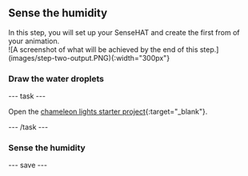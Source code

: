 ## Sense the humidity

<div style="display: flex; flex-wrap: wrap">
<div style="flex-basis: 200px; flex-grow: 1; margin-right: 15px;">
In this step, you will set up your SenseHAT and create the first from of your animation. 
</div>
<div>
![A screenshot of what will be achieved by the end of this step.](images/step-two-output.PNG){:width="300px"}
</div>
</div>

### Draw the water droplets

--- task ---

Open the [chameleon lights starter project](https://trinket.io/html/b7a6fc82b2){:target="_blank"}.

--- /task ---

### Sense the humidity


--- save ---